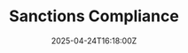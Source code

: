 ---
title: Sanctions Compliance
linkTitle: Sanctions Compliance
date: '2025-04-24T16:18:00Z'
weight: 1
description: No content
draft: false
ref: sanctions-compliance
---